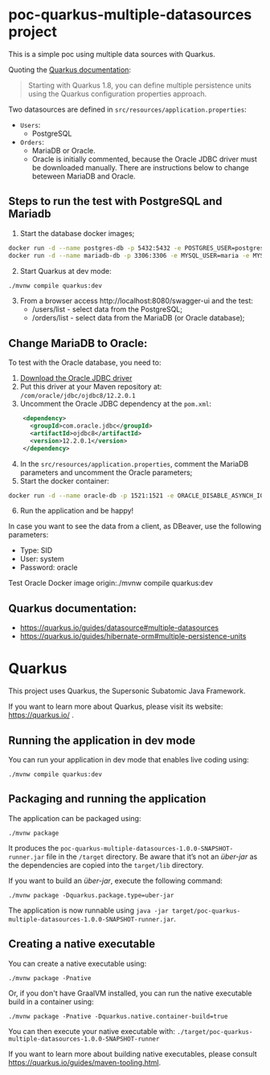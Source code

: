 # poc-quarkus-multiple-datasources project

This is a simple poc using multiple data sources with Quarkus.

Quoting the [Quarkus documentation](https://quarkus.io/guides/hibernate-orm#multiple-persistence-units):
> Starting with Quarkus 1.8, you can define multiple persistence units using the Quarkus configuration properties approach.

Two datasources are defined in `src/resources/application.properties`:
- `Users`:
  - PostgreSQL
- `Orders`:
  - MariaDB or Oracle. 
  - Oracle is initially commented, because the Oracle JDBC driver must be downloaded manually. There are instructions below to change beteween MariaDB and Oracle.

## Steps to run the test with PostgreSQL and Mariadb
1. Start the database docker images;

```bash
docker run -d --name postgres-db -p 5432:5432 -e POSTGRES_USER=postgres -e POSTGRES_PASSWORD=postgres -e POSTGRES_DB=usersdb postgres
docker run -d --name mariadb-db -p 3306:3306 -e MYSQL_USER=maria -e MYSQL_ROOT_PASSWORD=maria -e MYSQL_PASSWORD=maria -e MYSQL_DATABASE=ordersdb mariadb
```

2. Start Quarkus at dev mode:
```bash
./mvnw compile quarkus:dev
```
3. From a browser access http://localhost:8080/swagger-ui and the test:
   - /users/list - select data from the PostgreSQL;
   - /orders/list - select data from the MariaDB (or Oracle database);


## Change MariaDB to Oracle:
To test with the Oracle database, you need to:
1. [Download the Oracle JDBC driver](https://www.oracle.com/technetwork/database/application-development/jdbc/downloads/index.html)
2. Put this driver at your Maven repository at: `/com/oracle/jdbc/ojdbc8/12.2.0.1`
3. Uncomment the Oracle JDBC dependency at the `pom.xml`:
```xml
    <dependency>
      <groupId>com.oracle.jdbc</groupId>
      <artifactId>ojdbc8</artifactId>
      <version>12.2.0.1</version>
    </dependency>
```
4. In the `src/resources/application.properties`, comment the MariaDB parameters and uncomment the Oracle parameters;
5. Start the docker container:
```bash
docker run -d --name oracle-db -p 1521:1521 -e ORACLE_DISABLE_ASYNCH_IO=true oracleinanutshell/oracle-xe-11g
```
6. Run the application and be happy!

In case you want to see the data from a client, as DBeaver, use the following parameters:
- Type: SID
- User: system
- Password: oracle

Test Oracle Docker image origin:./mvnw compile quarkus:dev

## Quarkus documentation:
- https://quarkus.io/guides/datasource#multiple-datasources
- https://quarkus.io/guides/hibernate-orm#multiple-persistence-units



# Quarkus

This project uses Quarkus, the Supersonic Subatomic Java Framework.

If you want to learn more about Quarkus, please visit its website: https://quarkus.io/ .

## Running the application in dev mode

You can run your application in dev mode that enables live coding using:
```shell script
./mvnw compile quarkus:dev
```

## Packaging and running the application

The application can be packaged using:
```shell script
./mvnw package
```
It produces the `poc-quarkus-multiple-datasources-1.0.0-SNAPSHOT-runner.jar` file in the `/target` directory.
Be aware that it’s not an _über-jar_ as the dependencies are copied into the `target/lib` directory.

If you want to build an _über-jar_, execute the following command:
```shell script
./mvnw package -Dquarkus.package.type=uber-jar
```

The application is now runnable using `java -jar target/poc-quarkus-multiple-datasources-1.0.0-SNAPSHOT-runner.jar`.

## Creating a native executable

You can create a native executable using: 
```shell script
./mvnw package -Pnative
```

Or, if you don't have GraalVM installed, you can run the native executable build in a container using: 
```shell script
./mvnw package -Pnative -Dquarkus.native.container-build=true
```

You can then execute your native executable with: `./target/poc-quarkus-multiple-datasources-1.0.0-SNAPSHOT-runner`

If you want to learn more about building native executables, please consult https://quarkus.io/guides/maven-tooling.html.
